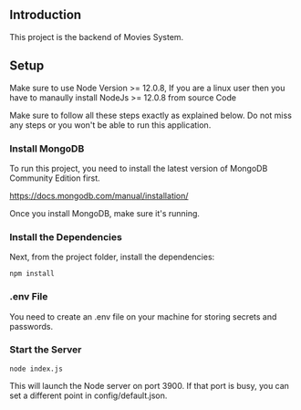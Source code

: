 ## Introduction

This project is the backend of Movies System.

## Setup

Make sure to use Node Version >= 12.0.8, If you are a linux user then you have to manaully install NodeJs >= 12.0.8 from source Code

Make sure to follow all these steps exactly as explained below. Do not miss any steps or you won't be able to run this application.

### Install MongoDB

To run this project, you need to install the latest version of MongoDB Community Edition first.

https://docs.mongodb.com/manual/installation/

Once you install MongoDB, make sure it's running.

### Install the Dependencies

Next, from the project folder, install the dependencies:

    npm install

### .env File

You need to create an .env file on your machine for storing secrets and passwords.

### Start the Server

    node index.js

This will launch the Node server on port 3900. If that port is busy, you can set a different point in config/default.json.
